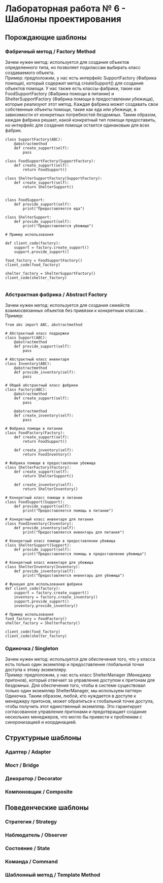 # Лабораторная работа № 6 - Шаблоны проектирования #

## Порождающие шаблоны ##
### Фабричный метод / Factory Method ###
Зачем нужен метод: используется для создания объектов определенного типа, но позволяет подклассам выбирать класс создаваемого объекта. \
Пример: предположим, у нас есть интерфейс SupportFactory (Фабрика помощи), который содержит метод createSupport() для создания объектов помощи. У нас также есть классы-фабрики, такие как FoodSupportFactory (Фабрика помощи в питании) и ShelterSupportFactory (Фабрика помощи в предоставлении убежища), которые реализуют этот метод. Каждая фабрика может создавать свои собственные объекты помощи, такие как еда или убежище, в зависимости от конкретных потребностей бездомных. Таким образом, каждая фабрика решает, какой конкретный тип помощи предоставить, но интерфейс для создания помощи остается одинаковым для всех фабрик.
```
class SupportFactory(ABC):
    @abstractmethod
    def create_support(self):
        pass

class FoodSupportFactory(SupportFactory):
    def create_support(self):
        return FoodSupport()

class ShelterSupportFactory(SupportFactory):
    def create_support(self):
        return ShelterSupport()


class FoodSupport:
    def provide_support(self):
        print("Предоставляется еда")

class ShelterSupport:
    def provide_support(self):
        print("Предоставляется убежище")

# Пример использования

def client_code(factory):
    support = factory.create_support()
    support.provide_support()  

food_factory = FoodSupportFactory()
client_code(food_factory)

shelter_factory = ShelterSupportFactory()
client_code(shelter_factory)


```

### Абстрактная фабрика / Abstract Factory ###
Зачем нужен метод: используется для создания семейств взаимосвязанных объектов без привязки к конкретным классам. .\
Пример:

```
from abc import ABC, abstractmethod

# Абстрактный класс поддержки
class Support(ABC):
    @abstractmethod
    def provide_support(self):
        pass

# Абстрактный класс инвентаря
class Inventory(ABC):
    @abstractmethod
    def provide_inventory(self):
        pass

# Общий абстрактный класс фабрики
class Factory(ABC):
    @abstractmethod
    def create_support(self):
        pass
    
    @abstractmethod
    def create_inventory(self):
        pass

# Фабрика помощи в питании
class FoodFactory(Factory):
    def create_support(self):
        return FoodSupport()

    def create_inventory(self):
        return FoodInventory()

# Фабрика помощи в предоставлении убежища
class ShelterFactory(Factory):
    def create_support(self):
        return ShelterSupport()

    def create_inventory(self):
        return ShelterInventory()

# Конкретный класс помощи в питании
class FoodSupport(Support):
    def provide_support(self):
        print("Предоставляется помощь в питании")

# Конкретный класс инвентаря для питания
class FoodInventory(Inventory):
    def provide_inventory(self):
        print("Предоставляется инвентарь для питания")

# Конкретный класс помощи в предоставлении убежища
class ShelterSupport(Support):
    def provide_support(self):
        print("Предоставляется помощь в предоставлении убежища")

# Конкретный класс инвентаря для убежища
class ShelterInventory(Inventory):
    def provide_inventory(self):
        print("Предоставляется инвентарь для убежища")

# Функция для использования фабрики
def client_code(factory):
    support = factory.create_support()
    inventory = factory.create_inventory()
    support.provide_support()
    inventory.provide_inventory()

# Пример использования
food_factory = FoodFactory()
shelter_factory = ShelterFactory()

client_code(food_factory)
client_code(shelter_factory)

```

### Одиночка / Singleton ### 
Зачем нужен метод: используется для обеспечения того, что у класса есть только один экземпляр и предоставление глобальной точки доступа к этому экземпляру.\
Пример: предположим, у нас есть класс ShelterManager (Менеджер притонов), который отвечает за управление доступом к притонам для бездомных. Для обеспечения того, чтобы в системе существовал только один экземпляр ShelterManager, мы используем паттерн Одиночка. Таким образом, любой, кто нуждается в доступе к менеджеру притонов, может обратиться к глобальной точке доступа, чтобы получить этот единственный экземпляр. Это гарантирует согласованное управление притонами и предотвращает создание нескольких менеджеров, что могло бы привести к проблемам с синхронизацией и координацией.
## Структурные шаблоны ##
### Адаптер / Adapter
### Мост / Bridge
### Декоратор / Decorator
### Компоновщик / Composite
## Поведенческие шаблоны ##
### Стратегия / Strategy
### Наблюдатель / Observer
### Состояние / State
### Команда / Command
### Шаблонный метод / Template Method

